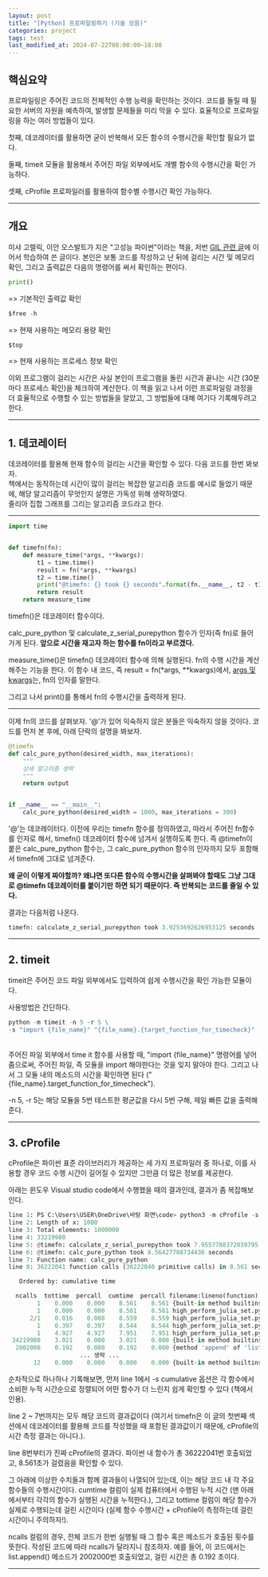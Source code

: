 ```yaml
---
layout: post
title: "[Python] 프로파일링하기 (기술 모음)"
categories: project
tags: test
last_modified_at: 2024-07-22T08:00:00~18:00
---  
```



## 핵심요약 
프로파일링은 주어진 코드의 전체적인 수행 능력을 확인하는 것이다. 코드를 돌릴 때 필요한 서버의 자원을 예측하여, 발생할 문제들을 미리 막을 수 있다. 효율적으로 프로파일링을 하는 여러 방법들이 있다.   

첫째, 데코레이터를 활용하면 굳이 반복해서 모든 함수의 수행시간을 확인할 필요가 없다. 

둘째, timeit 모듈을 활용해서 주어진 파일 외부에서도 개별 함수의 수행시간을 확인 가능하다.  

셋째, cProfile 프로파일러를 활용하여 함수별 수행시간 확인 가능하다.  

---

## 개요  

미샤 고렐릭, 이안 오스발트가 지은 "고성능 파이썬"이라는 책을, 저번 [GIL 관련 글](https://rlagksqls17.github.io/proejct/2024/05/30/pythonGIL.html)에 이어서 학습하여 쓴 글이다. 본인은 보통 코드를 작성하고 난 뒤에 걸리는 시간 및 메모리 확인, 그리고 출력값은 다음의 명령어를 써서 확인하는 편이다.  


```python
print()
```
=> 기본적인 출력값 확인

```python
$free -h  
```  
=> 현재 사용하는 메모리 용량 확인


```python 
$top
```
=> 현재 사용하는 프로세스 정보 확인  


이외 프로그램이 걸리는 시간은 사실 본인이 프로그램을 돌린 시간과 끝나는 시간 (30분 마다 프로세스 확인)을 체크하여 계산한다. 이 책을 읽고 나서 이런 프로파일링 과정을 더 효율적으로 수행할 수 있는 방법들을 알았고, 그 방법들에 대해 여기다 기록해두려고 한다.  


---  

## 1. 데코레이터  

데코레이터를 활용해 현재 함수의 걸리는 시간을 확인할 수 있다. 다음 코드를 한번 봐보자.  
책에서는 동작하는데 시간이 많이 걸리는 복잡한 알고리즘 코드를 예시로 들었기 때문에, 해당 알고리즘이 무엇인지 설명은 가독성 위해 생략하였다.  
줄리아 집합 그래프를 그리는 알고리즘 코드라고 한다. 

---

```python 
import time


def timefn(fn):   
    def measure_time(*args, **kwargs): 
        t1 = time.time()
        result = fn(*args, **kwargs) 
        t2 = time.time()
        print("@timefn: {} took {} seconds".format(fn.__name__, t2 - t1))
        return result
    return measure_time
```

timefn()은 데코레이터 함수이다.   

calc_pure_python 및 calculate_z_serial_purepython 함수가 인자(즉 fn)로 들어가게 된다.
**앞으로 시간을 재고자 하는 함수를 fn이라고 부르겠다.**  

measure_time()은 timefn() 데코레이터 함수에 의해 실행된다. fn의 수행 시간을 계산해주는 기능을 한다. 이 함수 내 코드, 즉 result = fn(*args, **kwargs)에서, [args 및 kwargs](https://brunch.co.kr/@princox/180)는, fn의 인자를 말한다.  

그리고 나서 print()를 통해서 fn의 수행시간을 출력하게 된다.  

---

이제 fn의 코드를 살펴보자. '@'가 있어 익숙하지 않은 분들은 익숙하지 않을 것이다. 코드를 먼저 본 후에, 아래 단락의 설명을 봐보자.

```python
@timefn
def calc_pure_python(desired_width, max_iterations):
    """
    상세 알고리즘 생략
    """
    return output


if __name__ == "__main__":
    calc_pure_python(desired_width = 1000, max_iterations = 300)
```


'@'는 데코레이터다. 이전에 우리는 timefn 함수를 정의하였고, 따라서 주어진 fn함수를 인자로 해서, timefn() 데코레이터 함수에 넘겨서 실행하도록 한다. 즉 @timefn이 붙은 calc_pure_python 함수는, 그 calc_pure_python 함수의 인자까지 모두 포함해서 timefn에 그대로 넘겨준다.  


**왜 굳이 이렇게 짜야할까? 왜냐면 또다른 함수의 수행시간을 살펴봐야 할때도 그냥 그대로 @timefn 데코레이터를 붙이기만 하면 되기 때문이다. 즉 반복되는 코드를 줄일 수 있다.**  

결과는 다음처럼 나온다.  

```python
timefn: calculate_z_serial_purepython took 3.9253692626953125 seconds
```

---  

## 2. timeit  

timeit은 주어진 코드 파일 외부에서도 입력하여 쉽게 수행시간을 확인 가능한 모듈이다.  

사용방법은 간단하다.  

```python
python -m timeit -n 5 -r 5 \
-s "import {file_name}" "{file_name}.{target_function_for_timecheck}"  
```  
<br>
주어진 파일 외부에서 time it 함수를 사용할 때, "import {file_name}" 명령어를 넣어줌으로써, 주어진 파일, 즉 모듈을 import 해야한다는 것을 잊지 말아야 한다. 그리고 나서 그 모듈 내의 메소드의 시간을 확인하면 된다 ("{file_name}.target_function_for_timecheck").  

-n 5, -r 5는 해당 모듈을 5번 테스트한 평균값을 다시 5번 구해, 제일 빠른 값을 출력해준다.  

---  

## 3. cProfile  

cProfile은 파이썬 표준 라이브러리가 제공하는 세 가지 프로파일러 중 하나로, 이를 사용할 경우 코드 수행 시간이 길어질 수 있지만 그만큼 더 많은 정보를 제공한다.  

아래는 윈도우 Visual studio code에서 수행했을 때의 결과인데, 결과가 좀 복잡해보인다.  

```python
line 1: PS C:\Users\USER\OneDrive\바탕 화면\code> python3 -m cProfile -s cumulative .\high_perform_julia_set.py
line 2: Length of x: 1000
line 3: Total elements: 1000000
line 4: 33219980
line 5: @timefn: calculate_z_serial_purepython took 7.9557788372039795 seconds
line 6: @timefn: calc_pure_python took 8.56427788734436 seconds
line 7: Function name: calc_pure_python
line 8: 36222041 function calls (36222040 primitive calls) in 8.561 seconds

   Ordered by: cumulative time

  ncalls  tottime  percall  cumtime  percall filename:lineno(function)
        1    0.000    0.000    8.561    8.561 {built-in method builtins.exec}
        1    0.000    0.000    8.561    8.561 high_perform_julia_set.py:1(<module>)
      2/1    0.016    0.008    8.559    8.559 high_perform_julia_set.py:9(measure_time)
        1    0.397    0.397    8.544    8.544 high_perform_julia_set.py:18(calc_pure_python)
        1    4.927    4.927    7.951    7.951 high_perform_julia_set.py:47(calculate_z_serial_purepython)
 34219980    3.021    0.000    3.021    0.000 {built-in method builtins.abs}
  2002000    0.192    0.000    0.192    0.000 {method 'append' of 'list' objects}
                    ... 생략 ...
       12    0.000    0.000    0.000    0.000 {built-in method builtins.setattr}
```


순차적으로 하나하나 기록해보면, 먼저 line 1에서 -s cumulative 옵션은 각 함수에서 소비한 누적 시간순으로 정렬되어 어떤 함수가 더 느린지 쉽게 확인할 수 있다 (책에서 인용).  

line 2 ~ 7번까지는 모두 해당 코드의 결과값이다 (여기서 timefn은 이 글의 첫번째 섹션에서 데코레이터를 활용해 코드를 작성했을 때 포함된 결과값이기 때문에, cProfile의 시간 측정 결과는 아니다.).   

line 8번부터가 진짜 cProfile의 결과다. 파이썬 내 함수가 총 36222041번 호출되었고, 8.561초가 걸렸음을 확인할 수 있다.  

그 아래에 이상한 수치들과 함께 결과들이 나열되어 있는데, 이는 해당 코드 내 각 주요 함수들의 수행시간이다. cumtime 컬럼이 실제 컴퓨터에서 수행된 누적 시간 (맨 아래에서부터 각각의 함수가 실행된 시간을 누적한다.), 그리고 tottime 컬럼이 해당 함수가 실제로 수행되는데 걸린 시간이다 (실제 함수 수행시간 + cProfile이 측정하는데 걸린 시간이니 주의하자!). 

ncalls 컬럼의 경우, 전체 코드가 한번 실행될 때 그 함수 혹은 메소드가 호출된 횟수를 뜻한다. 작성된 코드에 따라 ncalls가 달라지니 참조하자. 예를 들어, 이 코드에서는 list.append() 메소드가 2002000번 호출되었고, 걸린 시간은 총 0.192 초이다.  

---

